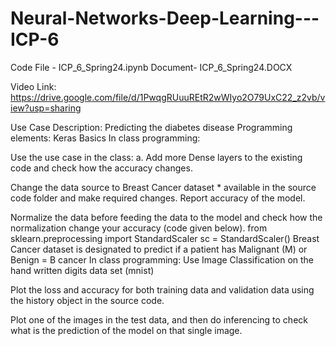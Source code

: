 # Neural-Networks-Deep-Learning---ICP-6

Code File - ICP_6_Spring24.ipynb Document- ICP_6_Spring24.DOCX 

Video Link: https://drive.google.com/file/d/1PwqgRUuuREtR2wWIyo2O79UxC22_z2vb/view?usp=sharing

Use Case Description: Predicting the diabetes disease Programming elements: Keras Basics In class programming:

Use the use case in the class: a. Add more Dense layers to the existing code and check how the accuracy changes.

Change the data source to Breast Cancer dataset * available in the source code folder and make required changes. Report accuracy of the model.

Normalize the data before feeding the data to the model and check how the normalization change your accuracy (code given below). from sklearn.preprocessing import StandardScaler sc = StandardScaler() Breast Cancer dataset is designated to predict if a patient has Malignant (M) or Benign = B cancer In class programming: Use Image Classification on the hand written digits data set (mnist)

Plot the loss and accuracy for both training data and validation data using the history object in the source code.

Plot one of the images in the test data, and then do inferencing to check what is the prediction of the model on that single image.




